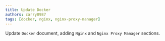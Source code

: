 ```yaml
---
title: Update Docker
authors: carry0987
tags: [docker, nginx, nginx-proxy-manager]
---
```


<!-- truncate -->

Update `Docker` document, adding `Nginx` and `Nginx Proxy Manager` sections.
